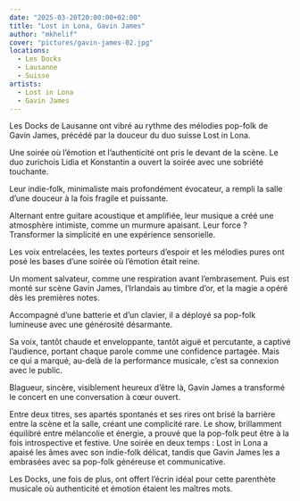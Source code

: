 ```yaml
---
date: "2025-03-20T20:00:00+02:00"
title: "Lost in Lona, Gavin James"
author: "mkhelif"
cover: "pictures/gavin-james-02.jpg"
locations:
  - Les Docks
  - Lausanne
  - Suisse
artists:
  - Lost in Lona
  - Gavin James
---
```


Les Docks de Lausanne ont vibré au rythme des mélodies pop-folk de Gavin James, précédé par la douceur du duo suisse
Lost in Lona.

Une soirée où l’émotion et l’authenticité ont pris le devant de la scène.
Le duo zurichois Lidia et Konstantin a ouvert la soirée avec une sobriété touchante.

Leur indie-folk, minimaliste mais profondément évocateur, a rempli la salle d’une douceur à la fois fragile et
puissante.

Alternant entre guitare acoustique et amplifiée, leur musique a créé une atmosphère intimiste, comme un murmure
apaisant.
Leur force ? Transformer la simplicité en une expérience sensorielle.

Les voix entrelacées, les textes porteurs d’espoir et les mélodies pures ont posé les bases d’une soirée où l’émotion
était reine.

Un moment salvateur, comme une respiration avant l’embrasement.
Puis est monté sur scène Gavin James, l’Irlandais au timbre d’or, et la magie a opéré dès les premières notes.

Accompagné d’une batterie et d’un clavier, il a déployé sa pop-folk lumineuse avec une générosité désarmante.

Sa voix, tantôt chaude et enveloppante, tantôt aiguë et percutante, a captivé l’audience, portant chaque parole comme
une confidence partagée.
Mais ce qui a marqué, au-delà de la performance musicale, c’est sa connexion avec le public.

Blagueur, sincère, visiblement heureux d’être là, Gavin James a transformé le concert en une conversation à cœur ouvert.

Entre deux titres, ses apartés spontanés et ses rires ont brisé la barrière entre la scène et la salle, créant une
complicité rare.
Le show, brillamment équilibré entre mélancolie et énergie, a prouvé que la pop-folk peut être à la fois introspective
et festive.
Une soirée en deux temps : Lost in Lona a apaisé les âmes avec son indie-folk délicat, tandis que Gavin James les a
embrasées avec sa pop-folk généreuse et communicative.

Les Docks, une fois de plus, ont offert l’écrin idéal pour cette parenthète musicale où authenticité et émotion étaient
les maîtres mots.
